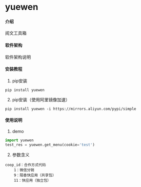 # yuewen

#### 介绍
阅文工具箱

#### 软件架构
软件架构说明


#### 安装教程

1.  pip安装
```shell script
pip install yuewen
```
2.  pip安装（使用阿里镜像加速）
```shell script
pip install yuewen -i https://mirrors.aliyun.com/pypi/simple
```

#### 使用说明

1.  demo
```python
import yuewen
test_res = yuewen.get_menu(cookie='test')
```

2. 参数含义
```text
coop_id：合作方式代码
    1：微信分销
    9：陌香快应用（共享包）
    11：快应用（独立包）

```
